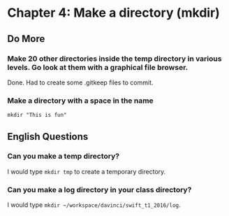 
# Chapter 4: Make a directory (mkdir)

## Do More

### Make 20 other directories inside the temp directory in various levels. Go look at them with a graphical file browser.

Done.  Had to create some .gitkeep files to commit.

### Make a directory with a space in the name

`mkdir "This is fun"`

## English Questions

### Can you make a temp directory?

I would type `mkdir tmp` to create a temporary directory.

### Can you make a log directory in your class directory?

I would type `mkdir ~/workspace/davinci/swift_t1_2016/log`.


